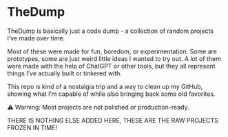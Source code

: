 # TheDump

TheDump is basically just a code dump - a collection of random projects I’ve made over time.

Most of these were made for fun, boredom, or experimentation. Some are prototypes, some are just weird little ideas I wanted to try out. A lot of them were made with the help of ChatGPT or other tools, but they all represent things I’ve actually built or tinkered with.

This repo is kind of a nostalgia trip and a way to clean up my GitHub, showing what I’m capable of while also bringing back some old favorites.

⚠️ Warning: Most projects are not polished or production-ready.


THERE IS NOTHING ELSE ADDED HERE, THESE ARE THE RAW PROJECTS FROZEN IN TIME!
